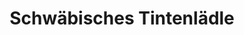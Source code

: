 ---
title: "Schwäbisches Tintenlädle"
url: /stuttgart/schwaebisches-tintenlaedle/
shop: Kopieren
---